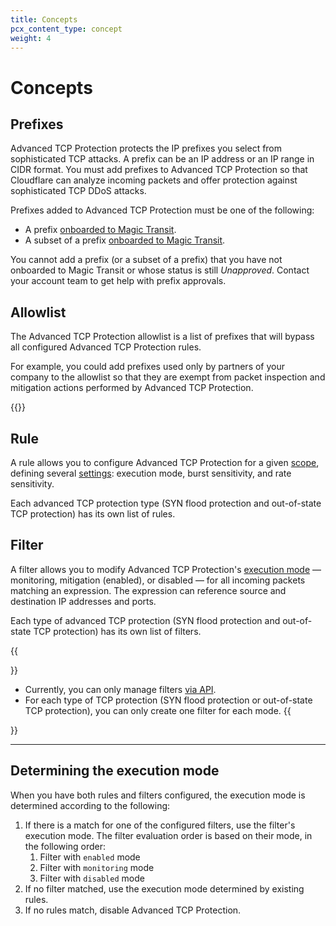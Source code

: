```yaml
---
title: Concepts
pcx_content_type: concept
weight: 4
---
```


# Concepts

## Prefixes

Advanced TCP Protection protects the IP prefixes you select from sophisticated TCP attacks. A prefix can be an IP address or an IP range in CIDR format. You must add prefixes to Advanced TCP Protection so that Cloudflare can analyze incoming packets and offer protection against sophisticated TCP DDoS attacks.

Prefixes added to Advanced TCP Protection must be one of the following:

* A prefix [onboarded to Magic Transit](/magic-transit/how-to/advertise-prefixes/).
* A subset of a prefix [onboarded to Magic Transit](/magic-transit/how-to/advertise-prefixes/).

You cannot add a prefix (or a subset of a prefix) that you have not onboarded to Magic Transit or whose status is still _Unapproved_. Contact your account team to get help with prefix approvals.

## Allowlist

The Advanced TCP Protection allowlist is a list of prefixes that will bypass all configured Advanced TCP Protection rules.

For example, you could add prefixes used only by partners of your company to the allowlist so that they are exempt from packet inspection and mitigation actions performed by Advanced TCP Protection.

{{<render file="_allowlist-ip-spoofing.md">}}

## Rule

A rule allows you to configure Advanced TCP Protection for a given [scope](/ddos-protection/tcp-protection/rule-settings/#scope), defining several [settings](/ddos-protection/tcp-protection/rule-settings/): execution mode, burst sensitivity, and rate sensitivity.

Each advanced TCP protection type (SYN flood protection and out-of-state TCP protection) has its own list of rules.

## Filter

A filter allows you to modify Advanced TCP Protection's [execution mode](/ddos-protection/tcp-protection/rule-settings/#mode) — monitoring, mitigation (enabled), or disabled — for all incoming packets matching an expression. The expression can reference source and destination IP addresses and ports.

Each type of advanced TCP protection (SYN flood protection and out-of-state TCP protection) has its own list of filters.

{{<Aside type="warning" header="Important notes">}}
* Currently, you can only manage filters [via API](/ddos-protection/tcp-protection/api/).
* For each type of TCP protection (SYN flood protection or out-of-state TCP protection), you can only create one filter for each mode.
{{</Aside>}}

---

## Determining the execution mode

When you have both rules and filters configured, the execution mode is determined according to the following:

1. If there is a match for one of the configured filters, use the filter's execution mode. The filter evaluation order  is based on their mode, in the following order:
    1. Filter with `enabled` mode
    2. Filter with `monitoring` mode
    3. Filter with `disabled` mode
2. If no filter matched, use the execution mode determined by existing rules.
3. If no rules match, disable Advanced TCP Protection.
